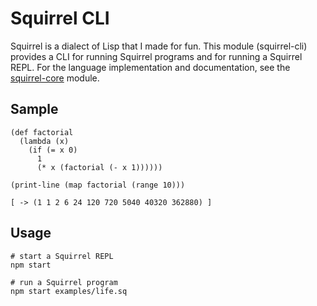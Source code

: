 Squirrel CLI
============
Squirrel is a dialect of Lisp that I made for fun. This module (squirrel-cli) provides a CLI for running Squirrel programs and for running a Squirrel REPL. For the language implementation and documentation, see the [squirrel-core](https://github.com/escamilla/squirrel-core) module.

Sample
------
```
(def factorial
  (lambda (x)
    (if (= x 0)
      1
      (* x (factorial (- x 1))))))

(print-line (map factorial (range 10)))

[ -> (1 1 2 6 24 120 720 5040 40320 362880) ]
```

Usage
-----
```
# start a Squirrel REPL
npm start

# run a Squirrel program
npm start examples/life.sq
```
